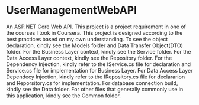 # UserManagementWebAPI
An ASP.NET Core Web API. This project is a project requirement in one of the courses I took in Coursera. This project is designed according to the best practices based on my own understanding.
To see the object declaration, kindly see the Models folder and Data Transfer Object(DTO) folder. For the Business Layer context, kindly see the Service folder. 
For the Data Access Layer context, kindly see the Repository folder. 
For the Dependency Injection, kindly refer to the IService.cs file for declaration and Service.cs file for implementation for Business Layer. 
For Data Access Layer Dependecy Injection, kindly refer to the IRepository.cs file for declararion and Reporsitory.cs for implementation. 
For database connection build, kindly see the Data folder. For other files that generally commonly use in this application, kindly see the Common folder.
